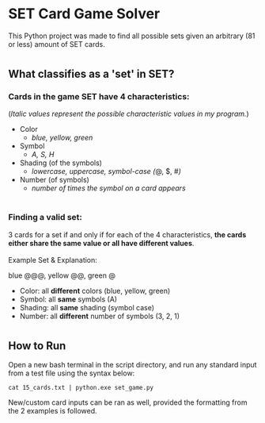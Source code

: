 # SET Card Game Solver

This Python project was made to find all possible sets given an arbitrary (81 or less) amount of SET cards.

#

## What classifies as a 'set' in SET?

### Cards in the game SET have 4 characteristics:

(_Italic values represent the possible characteristic values in my program._)

- Color
  - _blue, yellow, green_
- Symbol
  - _A, S, H_
- Shading (of the symbols)
  - _lowercase, uppercase, symbol-case (_@, $, #_)_
- Number (of symbols)
  - _number of times the symbol on a card appears_
    \
    &nbsp;

### Finding a valid set:

3 cards for a set if and only if for each of the 4 characteristics, **the cards either share the same value or all have different values**.
\
\
Example Set & Explanation:

blue @@@, yellow @@, green @

- Color: all **different** colors (blue, yellow, green)
- Symbol: all **same** symbols (A)
- Shading: all **same** shading (symbol case)
- Number: all **different** number of symbols (3, 2, 1)

#

## How to Run

Open a new bash terminal in the script directory, and run any standard input from a test file using the syntax below:

    cat 15_cards.txt | python.exe set_game.py

New/custom card inputs can be ran as well, provided the formatting from the 2 examples is followed.

#
